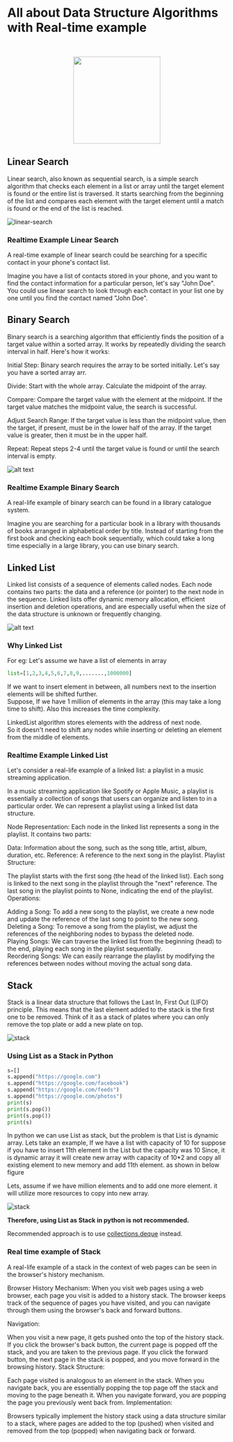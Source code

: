 # All about Data Structure Algorithms with Real-time example

<br>
<p align="center"><img src="https://i.ibb.co/hB0gQWq/dsa.png" height="200"></p>

## Linear Search

Linear search, also known as sequential search, is a simple search algorithm that checks each element in a list or array until the target element is found or the entire list is traversed. It starts searching from the beginning of the list and compares each element with the target element until a match is found or the end of the list is reached.

![linear-search](./png/linear-search.png)

### Realtime Example Linear Search

A real-time example of linear search could be searching for a specific contact in your phone's contact list.

Imagine you have a list of contacts stored in your phone, and you want to find the contact information for a particular person, let's say "John Doe". You could use linear search to look through each contact in your list one by one until you find the contact named "John Doe".

## Binary Search

Binary search is a searching algorithm that efficiently finds the position of a target value within a sorted array. It works by repeatedly dividing the search interval in half. Here's how it works:

Initial Step: Binary search requires the array to be sorted initially. Let's say you have a sorted array arr.

Divide: Start with the whole array. Calculate the midpoint of the array.

Compare: Compare the target value with the element at the midpoint. If the target value matches the midpoint value, the search is successful.

Adjust Search Range: If the target value is less than the midpoint value, then the target, if present, must be in the lower half of the array. If the target value is greater, then it must be in the upper half.

Repeat: Repeat steps 2-4 until the target value is found or until the search interval is empty.

![alt text](./png/binary_search.png)

### Realtime Example Binary Search

A real-life example of binary search can be found in a library catalogue system.

Imagine you are searching for a particular book in a library with thousands of books arranged in alphabetical order by title. Instead of starting from the first book and checking each book sequentially, which could take a long time especially in a large library, you can use binary search.

## Linked List

Linked list consists of a sequence of elements called nodes. Each node contains two parts: the data and a reference (or pointer) to the next node in the sequence. Linked lists offer dynamic memory allocation, efficient insertion and deletion operations, and are especially useful when the size of the data structure is unknown or frequently changing.

![alt text](./png/linkedlist.png)

### Why Linked List

For eg: Let's assume we have a list of elements in array

```python
list=[1,2,3,4,5,6,7,8,9,.......,1000000]
```

If we want to insert element in between, all numbers next to the insertion elements will be shifted further.  
Suppose, If we have 1 million of elements in the array (this may take a long time to shift).
Also this increases the time complexity.

LinkedList algorithm stores elements with the address of next node.  
So it doesn't need to shift any nodes while inserting or deleting an element from the middle of
elements.

### Realtime Example Linked List

Let's consider a real-life example of a linked list: a playlist in a music streaming application.

In a music streaming application like Spotify or Apple Music, a playlist is essentially a collection of songs that users can organize and listen to in a particular order. We can represent a playlist using a linked list data structure.

Node Representation:
Each node in the linked list represents a song in the playlist. It contains two parts:

Data: Information about the song, such as the song title, artist, album, duration, etc.
Reference: A reference to the next song in the playlist.
Playlist Structure:

The playlist starts with the first song (the head of the linked list).
Each song is linked to the next song in the playlist through the "next" reference.
The last song in the playlist points to None, indicating the end of the playlist.
Operations:

Adding a Song: To add a new song to the playlist, we create a new node and update the reference of the last song to point to the new song.  
Deleting a Song: To remove a song from the playlist, we adjust the references of the neighboring nodes to bypass the deleted node.  
Playing Songs: We can traverse the linked list from the beginning (head) to the end, playing each song in the playlist sequentially.  
Reordering Songs: We can easily rearrange the playlist by modifying the references between nodes without moving the actual song data.

## Stack

Stack is a linear data structure that follows the Last In, First Out (LIFO) principle. This means that the last element added to the stack is the first one to be removed. Think of it as a stack of plates where you can only remove the top plate or add a new plate on top.

![stack](./png/stack2.png)


### Using List as a Stack in Python

```python
s=[]
s.append("https://google.com")
s.append("https://google.com/facebook")
s.append("https://google.com/feeds")
s.append("https://google.com/photos")
print(s)
print(s.pop())
print(s.pop())
print(s)
```

In python we can use List as stack, but the problem is that List is dynamic array.
Lets take an example, If we have a list with capacity of 10
for suppose if you have to insert 11th element in the List
but the capacity was 10
Since, it is dynamic array it will create new array with capacity of 10*2 and copy all existing element to new memory and add 11th element.
as shown in below figure

Lets, assume if we have million elements and to add one more element.
it will utilize more resources to copy into new array.

![stack](./png/stack1.png)

**Therefore, using List as Stack in python is not recommended.**

Recommended approach is to use [collections.deque](https://www.geeksforgeeks.org/deque-in-python/) instead.

### Real time example of Stack

A real-life example of a stack in the context of web pages can be seen in the browser's history mechanism.

Browser History Mechanism:
When you visit web pages using a web browser, each page you visit is added to a history stack. The browser keeps track of the sequence of pages you have visited, and you can navigate through them using the browser's back and forward buttons.

Navigation:

When you visit a new page, it gets pushed onto the top of the history stack.
If you click the browser's back button, the current page is popped off the stack, and you are taken to the previous page.
If you click the forward button, the next page in the stack is popped, and you move forward in the browsing history.
Stack Structure:

Each page visited is analogous to an element in the stack.
When you navigate back, you are essentially popping the top page off the stack and moving to the page beneath it.
When you navigate forward, you are popping the page you previously went back from.
Implementation:

Browsers typically implement the history stack using a data structure similar to a stack, where pages are added to the top (pushed) when visited and removed from the top (popped) when navigating back or forward.

